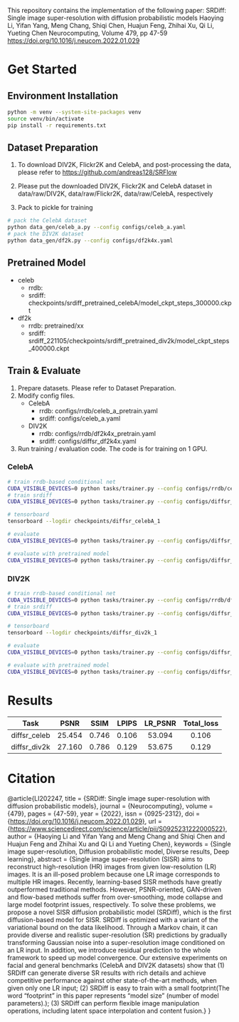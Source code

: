 This repository contains the implementation of the following paper:
    SRDiff: Single image super-resolution with diffusion probabilistic models
    Haoying Li, Yifan Yang, Meng Chang, Shiqi Chen, Huajun Feng, Zhihai Xu, Qi Li, Yueting Chen
    Neurocomputing, Volume 479, pp 47-59
    https://doi.org/10.1016/j.neucom.2022.01.029

# Get Started

## Environment Installation

```bash
python -m venv --system-site-packages venv
source venv/bin/activate
pip install -r requirements.txt
```

## Dataset Preparation

1. To download DIV2K, Flickr2K and CelebA, and post-processing the data, please refer to https://github.com/andreas128/SRFlow

2. Please put the downloaded DIV2K, Flickr2K and CelebA dataset in  
    data/raw/DIV2K, 
    data/raw/Flickr2K, 
    data/raw/CelebA, 
    respectively

3. Pack to pickle for training
```bash
# pack the CelebA dataset
python data_gen/celeb_a.py --config configs/celeb_a.yaml 
# pack the DIV2K dataset
python data_gen/df2k.py --config configs/df2k4x.yaml
```

## Pretrained Model
- celeb
    - rrdb: 
    - srdiff: checkpoints/srdiff_pretrained_celebA/model_ckpt_steps_300000.ckpt
- df2k
    - rrdb: pretrained/xx
    - srdiff: srdiff_221105/checkpoints/srdiff_pretrained_div2k/model_ckpt_steps_400000.ckpt

## Train & Evaluate
1. Prepare datasets. Please refer to Dataset Preparation.
2. Modify config files.
    - CelebA
        - rrdb: configs/rrdb/celeb_a_pretrain.yaml
        - srdiff: configs/celeb_a.yaml
    - DIV2K
        - rrdb: configs/rrdb/df2k4x_pretrain.yaml
        - srdiff: configs/diffsr_df2k4x.yaml
3. Run training / evaluation code. The code is for training on 1 GPU.

### CelebA

```bash
# train rrdb-based conditional net
CUDA_VISIBLE_DEVICES=0 python tasks/trainer.py --config configs/rrdb/celeb_a_pretrain.yaml --exp_name rrdb_celebA_1 --reset
# train srdiff
CUDA_VISIBLE_DEVICES=0 python tasks/trainer.py --config configs/diffsr_celeb.yaml --exp_name diffsr_celebA_1 --reset --hparams="rrdb_ckpt=checkpoints/rrdb_celebA_1"

# tensorboard
tensorboard --logdir checkpoints/diffsr_celebA_1

# evaluate
CUDA_VISIBLE_DEVICES=0 python tasks/trainer.py --config configs/diffsr_celeb.yaml --exp_name diffsr_celebA_1 --infer

# evaluate with pretrained model
CUDA_VISIBLE_DEVICES=0 python tasks/trainer.py --config configs/diffsr_celeb.yaml --exp_name srdiff_pretrained_celebA --infer
```

### DIV2K

```bash
# train rrdb-based conditional net
CUDA_VISIBLE_DEVICES=0 python tasks/trainer.py --config configs/rrdb/df2k4x_pretrain.yaml --exp_name rrdb_div2k_1 --reset
# train srdiff
CUDA_VISIBLE_DEVICES=0 python tasks/trainer.py --config configs/diffsr_df2k4x.yaml --exp_name diffsr_div2k_1 --reset --hparams="rrdb_ckpt=checkpoints/rrdb_div2k_1"

# tensorboard
tensorboard --logdir checkpoints/diffsr_div2k_1

# evaluate
CUDA_VISIBLE_DEVICES=0 python tasks/trainer.py --config configs/diffsr_df2k4x.yaml --exp_name diffsr_div2k_1 --infer

# evaluate with pretrained model
CUDA_VISIBLE_DEVICES=0 python tasks/trainer.py --config configs/diffsr_df2k4x.yaml --exp_name srdiff_pretrained_div2k --infer
```

# Results
| Task | PSNR | SSIM | LPIPS | LR_PSNR | Total_loss |
| :---:| :---:| :---:| :---: | :---:   |     :---:  |
| diffsr_celeb | 25.454 | 0.746 | 0.106 | 53.094 | 0.106 |
| diffsr_div2k | 27.160 | 0.786 | 0.129 | 53.675 | 0.129 |

# Citation
@article{LI202247,
title = {SRDiff: Single image super-resolution with diffusion probabilistic models},
journal = {Neurocomputing},
volume = {479},
pages = {47-59},
year = {2022},
issn = {0925-2312},
doi = {https://doi.org/10.1016/j.neucom.2022.01.029},
url = {https://www.sciencedirect.com/science/article/pii/S0925231222000522},
author = {Haoying Li and Yifan Yang and Meng Chang and Shiqi Chen and Huajun Feng and Zhihai Xu and Qi Li and Yueting Chen},
keywords = {Single image super-resolution, Diffusion probabilistic model, Diverse results, Deep learning},
abstract = {Single image super-resolution (SISR) aims to reconstruct high-resolution (HR) images from given low-resolution (LR) images. It is an ill-posed problem because one LR image corresponds to multiple HR images. Recently, learning-based SISR methods have greatly outperformed traditional methods. However, PSNR-oriented, GAN-driven and flow-based methods suffer from over-smoothing, mode collapse and large model footprint issues, respectively. To solve these problems, we propose a novel SISR diffusion probabilistic model (SRDiff), which is the first diffusion-based model for SISR. SRDiff is optimized with a variant of the variational bound on the data likelihood. Through a Markov chain, it can provide diverse and realistic super-resolution (SR) predictions by gradually transforming Gaussian noise into a super-resolution image conditioned on an LR input. In addition, we introduce residual prediction to the whole framework to speed up model convergence. Our extensive experiments on facial and general benchmarks (CelebA and DIV2K datasets) show that (1) SRDiff can generate diverse SR results with rich details and achieve competitive performance against other state-of-the-art methods, when given only one LR input; (2) SRDiff is easy to train with a small footprint(The word “footprint” in this paper represents “model size” (number of model parameters).); (3) SRDiff can perform flexible image manipulation operations, including latent space interpolation and content fusion.}
}
